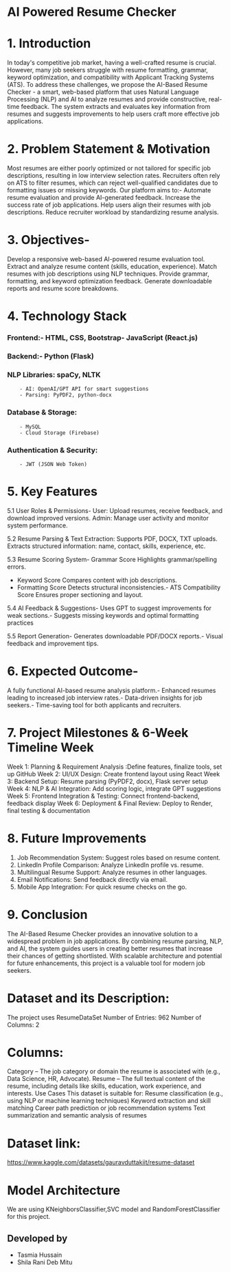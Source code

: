 # AI Powered Resume Checker
# 1. Introduction 
In today's competitive job market, having a well-crafted resume is crucial. However, many job seekers struggle with resume formatting, grammar, keyword optimization, and compatibility with Applicant Tracking Systems (ATS). To address these challenges, we propose the AI-Based Resume Checker - a smart, web-based platform that uses Natural Language Processing (NLP) and AI to analyze resumes and provide constructive, real-time feedback. The system extracts and evaluates key information from resumes and suggests improvements to help users craft more effective job applications.


# 2. Problem Statement & Motivation
Most resumes are either poorly optimized or not tailored for specific job descriptions, resulting in low interview selection rates. Recruiters often rely on ATS to filter resumes, which can reject well-qualified candidates due to formatting issues or missing keywords. Our platform aims to:- Automate resume evaluation and provide AI-generated feedback. Increase the success rate of job applications. Help users align their resumes with job descriptions. Reduce recruiter workload by standardizing resume analysis. 


# 3. Objectives-
Develop a responsive web-based AI-powered resume evaluation tool. Extract and analyze resume content (skills, education, experience). Match resumes with job descriptions using NLP techniques. Provide grammar, formatting, and keyword optimization feedback. Generate downloadable reports and resume score breakdowns. 

# 4. Technology Stack
### Frontend:- HTML, CSS, Bootstrap- JavaScript (React.js)
### Backend:- Python (Flask)
### NLP Libraries: spaCy, NLTK
        - AI: OpenAI/GPT API for smart suggestions
        - Parsing: PyPDF2, python-docx
### Database & Storage:
        - MySQL
        - Cloud Storage (Firebase)
### Authentication & Security:
        - JWT (JSON Web Token)


# 5. Key Features
 5.1 User Roles & Permissions-
 User: Upload resumes, receive feedback, and download improved versions.
 Admin: Manage user activity and monitor system performance.

 5.2 Resume Parsing & Text Extraction: Supports PDF, DOCX, TXT uploads.
Extracts structured information: name, contact, skills, experience, etc.

 5.3 Resume Scoring System- 
Grammar Score Highlights grammar/spelling errors.
- Keyword Score Compares content with job descriptions.
- Formatting Score Detects structural inconsistencies.- ATS Compatibility Score Ensures proper sectioning and layout. 

5.4 AI Feedback & Suggestions- Uses GPT to suggest improvements for weak sections.- Suggests missing keywords and optimal formatting practices

5.5 Report Generation- Generates downloadable PDF/DOCX reports.- Visual feedback and improvement tips.

# 6. Expected Outcome-
A fully functional AI-based resume analysis platform.- Enhanced resumes leading to increased job interview rates.- Data-driven insights for job seekers.- Time-saving tool for both applicants and recruiters.

# 7. Project Milestones & 6-Week Timeline Week 
Week 1: Planning & Requirement Analysis :Define features, finalize tools, set up GitHub
Week 2: UI/UX Design: Create frontend layout using React
Week 3: Backend Setup: Resume parsing (PyPDF2, docx), Flask server setup
Week 4: NLP & AI Integration: Add scoring logic, integrate GPT suggestions 
Week 5: Frontend Integration & Testing: Connect frontend-backend, feedback display 
Week 6: Deployment & Final Review: Deploy to Render, final testing & documentation

# 8. Future Improvements
 1. Job Recommendation System: Suggest roles based on resume content. 
 2. LinkedIn Profile Comparison: Analyze LinkedIn profile vs. resume.
 3. Multilingual Resume Support: Analyze resumes in other languages.
 4. Email Notifications: Send feedback directly via email.
 5. Mobile App Integration: For quick resume checks on the go.

# 9. Conclusion 
The AI-Based Resume Checker provides an innovative solution to a widespread problem in job applications. By combining resume parsing, NLP, and AI, the system guides users in creating better resumes that increase their chances of getting shortlisted. With scalable architecture and potential for future enhancements, this project is a valuable tool for modern job seekers. 

# Dataset and its Description: 
The project uses ResumeDataSet
  Number of Entries: 962
  Number of Columns: 2
# Columns:
Category – The job category or domain the resume is associated with (e.g., Data Science, HR, Advocate).
Resume – The full textual content of the resume, including details like skills, education, work experience, and interests.
Use Cases
This dataset is suitable for:
Resume classification (e.g., using NLP or machine learning techniques)
Keyword extraction and skill matching
Career path prediction or job recommendation systems
Text summarization and semantic analysis of resumes
# Dataset link:
https://www.kaggle.com/datasets/gauravduttakiit/resume-dataset

# Model Architecture
We are using KNeighborsClassifier,SVC model and RandomForestClassifier for this project.




## Developed by 
- Tasmia Hussain
- Shila Rani Deb Mitu
  

